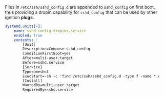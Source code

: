 Files in `/etc/ssh/sshd_config.d` are appended to `sshd_config` on first boot, thus providing a dropin capability for `sshd_config` that can be used by other ignition **plugs**.

```yaml
systemd.units[+]:       
    name: sshd-config-dropins.service
    enabled: true
    contents: |
        [Unit]
        Description=Compose sshd_config
        ConditionFirstBoot=yes
        After=multi-user.target
        Before=sshd.service
        [Service]
        Type=oneshot
        ExecStart=-sh -c 'find /etc/ssh/sshd_config.d -type f -name *.conf -exec cat {} + >> /etc/ssh/sshd_config'
        [Install]
        WantedBy=multi-user.target
        RequiredBy=sshd.service
```